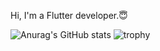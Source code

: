 Hi, I'm a Flutter developer.😇



![Anurag's GitHub stats](https://github-readme-stats.vercel.app/api?username=bakatsuyuki&show_icons=true&theme=radical&count_private=true&include_all_commits=true&hide_border=true)
![trophy](https://github-profile-trophy.vercel.app/?username=bakatsuyuki&theme=onedark)
<!--
**bakatsuyuki/bakatsuyuki** is a ✨ _special_ ✨ repository because its `README.md` (this file) appears on your GitHub profile.

Here are some ideas to get you started:

- 🔭 I’m currently working on ...
- 🌱 I’m currently learning ...
- 👯 I’m looking to collaborate on ...
- 🤔 I’m looking for help with ...
- 💬 Ask me about ...
- 📫 How to reach me: ...
- 😄 Pronouns: ...
- ⚡ Fun fact: ...
-->
